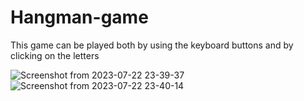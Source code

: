 # Hangman-game

This game can be played both by using the keyboard buttons and by clicking on the letters

![Screenshot from 2023-07-22 23-39-37](https://github.com/elahe919/Hangman-game/assets/58299567/fffee7db-6d05-4e11-9282-0798ee89c2d8)
![Screenshot from 2023-07-22 23-40-14](https://github.com/elahe919/Hangman-game/assets/58299567/8b1525ab-045c-4d49-98c7-57f41728efa2)
